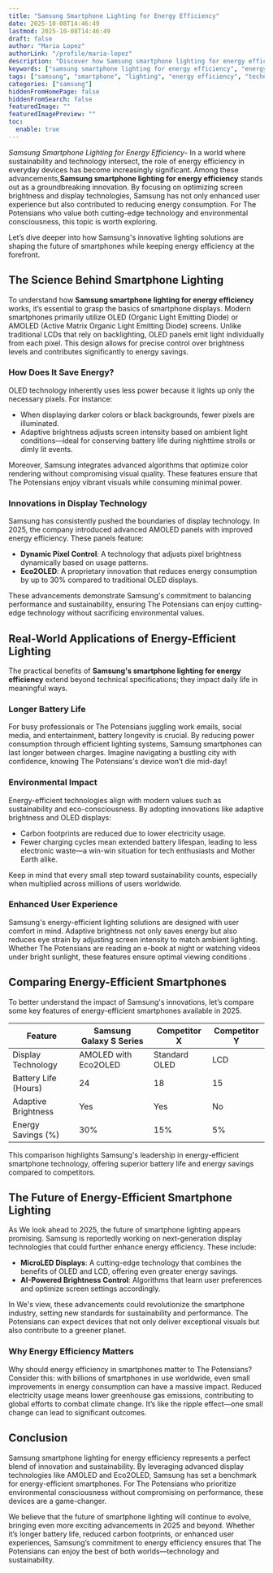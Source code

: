 ```yaml
---
title: "Samsung Smartphone Lighting for Energy Efficiency"
date: 2025-10-08T14:46:49
lastmod: 2025-10-08T14:46:49
draft: false
author: "Maria Lopez"
authorLink: "/profile/maria-lopez"
description: "Discover how Samsung smartphone lighting for energy efficiency optimizes power usage, saves energy, and enhances your device's performance seamlessly!"
keywords: ["samsung smartphone lighting for energy efficiency", "energy-efficient smartphone lighting by Samsung", "Samsung OLED lighting technology"]
tags: ["samsung", "smartphone", "lighting", "energy efficiency", "technology"]
categories: ["samsung"]
hiddenFromHomePage: false
hiddenFromSearch: false
featuredImage: ""
featuredImagePreview: ""
toc:
  enable: true
---
```



*Samsung Smartphone Lighting for Energy Efficiency*- In a world where sustainability and technology intersect, the role of energy efficiency in everyday devices has become increasingly significant. Among these advancements,**Samsung smartphone lighting for energy efficiency** stands out as a groundbreaking innovation. By focusing on optimizing screen brightness and display technologies, Samsung has not only enhanced user experience but also contributed to reducing energy consumption. For The Potensians who value both cutting-edge technology and environmental consciousness, this topic is worth exploring.

Let’s dive deeper into how Samsung's innovative lighting solutions are shaping the future of smartphones while keeping energy efficiency at the forefront.

## The Science Behind Smartphone Lighting

To understand how **Samsung smartphone lighting for energy efficiency** works, it’s essential to grasp the basics of smartphone displays. Modern smartphones primarily utilize OLED (Organic Light Emitting Diode) or AMOLED (Active Matrix Organic Light Emitting Diode) screens.  Unlike traditional LCDs that rely on backlighting, OLED panels emit light individually from each pixel. This design allows for precise control over ​brightness levels and contributes significantly to energy savings.

### How Does It Save Energy?

OLED technology inherently uses less power because it lights up only the necessary pixels. For instance:

- When displaying darker colors or black backgrounds, fewer pixels are illuminated.
- Adaptive brightness adjusts screen intensity based on ambient light conditions—ideal for conserving battery life during nighttime strolls or dimly lit events.

Moreover, Samsung integrates advanced algorithms that optimize color rendering without compromising visual quality. These features ensure that The Potensians enjoy vibrant visuals while consuming minimal power.

### Innovations in Display Technology

Samsung has consistently pushed the boundaries of display technology. In 2025, the company introduced advanced AMOLED panels with improved energy efficiency. These panels feature:

- **Dynamic Pixel Control**: A technology that adjusts pixel brightness dynamically based on usage patterns.
- **Eco2OLED**: A proprietary innovation that reduces energy consumption by up to 30% compared to traditional OLED displays.

These advancements demonstrate Samsung's commitment to balancing performance and sustainability, ensuring The Potensians can enjoy cutting-edge technology without sacrificing environmental values. 

## Real-World Applications of Energy-Efficient Lighting

The practical benefits of **Samsung's smartphone lighting for energy efficiency** extend beyond technical specifications; they impact daily life in meaningful ways.

### Longer Battery Life

For busy professionals or The Potensians juggling work emails, social media, a​nd entertainment, battery longevity is crucial. By reducing power consumption through efficient lighting systems, Samsung smartphones can last longer between charges. Imagine navigating a bustling city with confidence, knowing The Potensians's device won’t die mid-day!

### Environmental Impact

Energy-efficient technologies align with modern values such as sustainability and eco-consciousness. By adopting innovations like adaptive brightness and OLED displays:

- Carbon footprints are reduced due to lower electricity usage.
- Fewer charging cycles mean extended battery lifespan, leading to less electronic waste—a win-win situation for tech enthusiasts and Mother Earth alike.

Keep in mind that every small step toward sustainability counts, especially when multiplied across millions of users worldwide.

### Enhanced User Experience

Samsung's energy-efficient lighting solutions are designed with user comfort in mind. Adaptive brightness not only saves energy but also reduces eye strain by adjusting screen intensity to match ambient lighting. Whether The Potensians are reading an e-book at night or watching videos under bright sunlight, these features ensure optimal viewing conditions .

## Comparing Energy-Efficient Smartphones

To better understand the impact of Samsung's innovations, let’s compare some key features of energy-efficient smartphones available in 2025.

<div class="table-responsive">
<table class="html-table">
<thead>
<tr>
<th>Feature</th>
<th>Samsung Galaxy S Series</th>
<th>Competitor X</th>
<th>Competitor Y</th>
</tr>
</thead>
<tbody>
<tr>
<td>Display Technology</td>
<td>AMOLED with Eco2OLED</td>
<td>Standard OLED</td>
<td>LCD</td>
</tr>
<tr>
<td>Battery Life (Hours)</td>
<td>24</td>
<td>18</td>
<td>15</td>
</tr>
<tr>
<td>Adaptive Brightness</td>
<td>Yes</td>
<td>Yes</td>
<td>No</td>
</tr>
<tr>
<td>Energy Savings (%)</td>
<td>30%</td>
<td>15%</td>
<td>5%</td>
</tr>
</tbody>
</table>
</div>

This comparison highlights Samsung's leadership in energy-efficient smartphone technology, offering superior battery life and energy savings compared to competitors.

## The Future of Energy-Efficient Smartphone Lighting

As We look ahead to 2025, the future of smartphone lighting appears promising. Samsung is reportedly working on next-generation display technologies that could further enhance energy e​fficiency. These include:

- **MicroLED Displays**: A cutting-edge technology that combines the benefits of OLED and LCD, offering even greater energy savings.
- **AI-Powered Brightness Control**: Algorithms that learn user preferences and optimize screen settings accordingly.

In We's view, these advancements could revolutionize the smartphone industry, setting new standards for sustainability and performance. The Potensians can expect devices that not only deliver exceptional visuals but also contribute to a greener planet.

### Why Energy Efficiency Matters

Why should energy efficiency in smartphones matter to The Potensians? Consider this: with billions of smartphones in use worldwide, even small improvements in energy consumption can have a massive impact. Reduced electricity usage means lower greenhouse gas emissions, contributing to global efforts to combat climate change. It’s like the ripple effect—one small change can lead to significant outcomes.

## Conclusion

Samsung smartphone lighting for energy efficiency represents a perfect blend of innovation and sustainability. By leveraging advanced display technologies like AMOLED and Eco2OLED, Samsung has set a benchmark for energy-efficient smartphones. For The Potensians who prioritize environmental consciousness without compromising on performance, these devices are a game-changer.

We believe that the future of smartphone lighting will continue to evolve, bringing even more exciting advancements in 2025 and beyond. Whether it’s longer battery life, reduced carbon footprints, or enhanced user experiences, Samsung’s commitment to energy efficiency ensures that The Potensians can enjoy the best of both worlds—technology and sustainability.